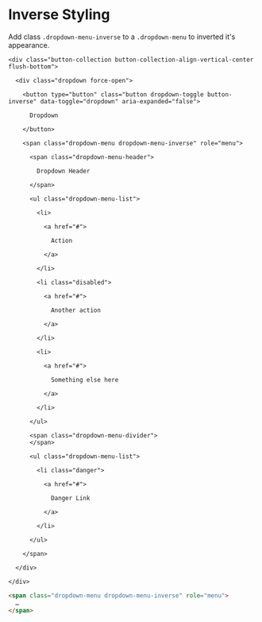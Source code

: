 # Inverse Styling

Add class `.dropdown-menu-inverse` to a `.dropdown-menu` to inverted it's appearance.

<div class="panel">

  <div class="panel-cell panel-cell-dark">

    <div class="button-collection button-collection-align-vertical-center flush-bottom">

      <div class="dropdown force-open">

        <button type="button" class="button dropdown-toggle button-inverse" data-toggle="dropdown" aria-expanded="false">

          Dropdown

        </button>

        <span class="dropdown-menu dropdown-menu-inverse" role="menu">

          <span class="dropdown-menu-header">

            Dropdown Header

          </span>

          <ul class="dropdown-menu-list">

            <li>

              <a href="#">

                Action

              </a>

            </li>

            <li class="disabled">

              <a href="#">

                Another action

              </a>

            </li>

            <li>

              <a href="#">

                Something else here

              </a>

            </li>

          </ul>

          <span class="dropdown-menu-divider">
          </span>

          <ul class="dropdown-menu-list">

            <li class="danger">

              <a href="#">

                Danger Link

              </a>

            </li>

          </ul>

        </span>

      </div>

    </div>

  </div>

  <div class="panel-cell panel-cell-light panel-cell-code-block" markdown="1">

```html
<span class="dropdown-menu dropdown-menu-inverse" role="menu">
  …
</span>
```

  </div>

</div>
